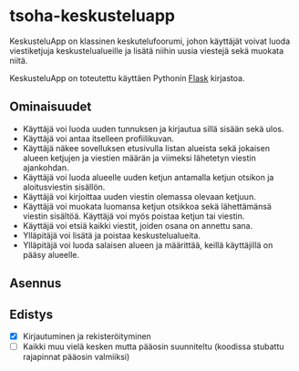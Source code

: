 # tsoha-keskusteluapp

KeskusteluApp on klassinen keskutelufoorumi, johon käyttäjät voivat luoda viestiketjuja keskustelualueille ja lisätä niihin uusia viestejä sekä muokata niitä. 

KeskusteluApp on toteutettu käyttäen Pythonin [Flask](https://palletsprojects.com/p/flask/) kirjastoa.

## Ominaisuudet
- Käyttäjä voi luoda uuden tunnuksen ja kirjautua sillä sisään sekä ulos.
- Käyttäjä voi antaa itselleen profiilikuvan.
- Käyttäjä näkee sovelluksen etusivulla listan alueista sekä jokaisen alueen ketjujen ja viestien määrän ja viimeksi lähetetyn viestin ajankohdan.
- Käyttäjä voi luoda alueelle uuden ketjun antamalla ketjun otsikon ja aloitusviestin sisällön.
- Käyttäjä voi kirjoittaa uuden viestin olemassa olevaan ketjuun.
- Käyttäjä voi muokata luomansa ketjun otsikkoa sekä lähettämänsä viestin sisältöä. Käyttäjä voi myös poistaa ketjun tai viestin.
- Käyttäjä voi etsiä kaikki viestit, joiden osana on annettu sana.
- Ylläpitäjä voi lisätä ja poistaa keskustelualueita.
- Ylläpitäjä voi luoda salaisen alueen ja määrittää, keillä käyttäjillä on pääsy alueelle.

## Asennus


## Edistys
- [x] Kirjautuminen ja rekisteröityminen
- [ ] Kaikki muu vielä kesken mutta pääosin suunniteltu (koodissa stubattu rajapinnat pääosin valmiiksi)